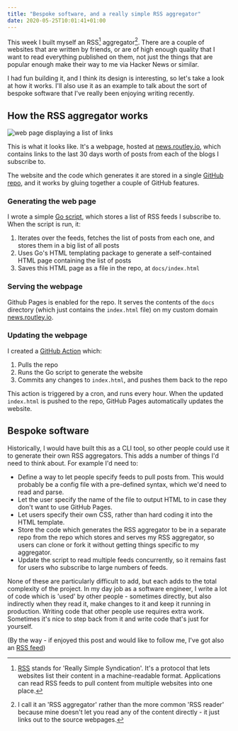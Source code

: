 ```yaml
---
title: "Bespoke software, and a really simple RSS aggregator"
date: 2020-05-25T10:01:41+01:00
---
```


This week I built myself an RSS[^rss] aggregator[^aggregator]. There are a
couple of websites that are written by friends, or are of high enough quality
that I want to read everything published on them, not just the things that are
popular enough make their way to me via Hacker News or similar.

I had fun building it, and I think its design is interesting, so let's take a
look at how it works. I'll also use it as an example to talk about the sort of
bespoke software that I've really been enjoying writing recently.

## How the RSS aggregator works

![web page displaying a list of links](/img/posts/bespoke-software-rss-aggregator/screenshot.png)

This is what it looks like. It's a webpage, hosted at
[news.routley.io](https://news.routley.io/), which contains links to the last 30
days worth of posts from each of the blogs I subscribe to.

The website and the code which generates it are stored in a single
[GitHub repo](https://github.com/jamesroutley/news.routley.io), and it works by
gluing together a couple of GitHub features.

### Generating the web page

I wrote a simple
[Go script](https://github.com/jamesroutley/news.routley.io/blob/master/main.go),
which stores a list of RSS feeds I subscribe to. When the script is run, it:

1. Iterates over the feeds, fetches the list of posts from each one, and stores
   them in a big list of all posts
2. Uses Go's HTML templating package to generate a self-contained HTML page
   containing the list of posts
3. Saves this HTML page as a file in the repo, at `docs/index.html`

### Serving the webpage

Github Pages is enabled for the repo. It serves the contents of the `docs`
directory (which just contains the `index.html` file) on my custom domain
[news.routley.io](https://news.routley.io/).

### Updating the webpage

I created a
[GitHub Action](https://github.com/jamesroutley/news.routley.io/blob/master/.github/workflows/build-website.yml)
which:

1. Pulls the repo
2. Runs the Go script to generate the website
3. Commits any changes to `index.html`, and pushes them back to the repo

This action is triggered by a cron, and runs every hour. When the updated
`index.html` is pushed to the repo, GitHub Pages automatically updates the
website.

## Bespoke software

Historically, I would have built this as a CLI tool, so other people could use
it to generate their own RSS aggregators. This adds a number of things I'd need
to think about. For example I'd need to:

- Define a way to let people specify feeds to pull posts from. This would
  probably be a config file with a pre-defined syntax, which we'd need to read
  and parse.
- Let the user specify the name of the file to output HTML to in case they don't
  want to use GitHub Pages.
- Let users specify their own CSS, rather than hard coding it into the HTML
  template.
- Store the code which generates the RSS aggregator to be in a separate repo
  from the repo which stores and serves my RSS aggregator, so users can clone or
  fork it without getting things specific to my aggregator.
- Update the script to read multiple feeds concurrently, so it remains fast for
  users who subscribe to large numbers of feeds.

None of these are particularly difficult to add, but each adds to the total
complexity of the project. In my day job as a software engineer, I write a lot
of code which is 'used' by other people - sometimes directly, but also
indirectly when they read it, make changes to it and keep it running in
production. Writing code that other people use requires extra work. Sometimes
it's nice to step back from it and write code that's just for yourself.

(By the way - if enjoyed this post and would like to follow me, I've got also an
[RSS feed](/posts/index.xml))

<!-- prettier-ignore-start -->
[^rss]: [RSS](https://en.wikipedia.org/wiki/RSS) stands for 'Really Simple
    Syndication'. It's a protocol that lets websites list their content in a
    machine-readable format. Applications can read RSS feeds to pull content
    from multiple websites into one place.

[^aggregator]: I call it an 'RSS aggregator' rather than the more common 'RSS
    reader' because mine doesn't let you read any of the content directly - it
    just links out to the source webpages.
<!-- prettier-ignore-end -->
